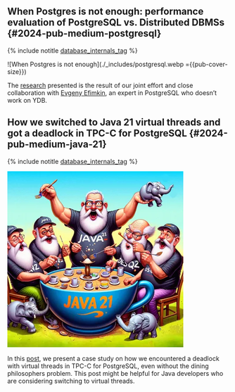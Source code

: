 ## When Postgres is not enough: performance evaluation of PostgreSQL vs. Distributed DBMSs {#2024-pub-medium-postgresql}

{% include notitle [database_internals_tag](../../tags.md#database_internals) %}

![When Postgres is not enough](./_includes/postgresql.webp ={{pub-cover-size}})

The [research](https://blog.ydb.tech/when-postgres-is-not-enough-performance-evaluation-of-postgresql-vs-distributed-dbmss-23bf39db2d31) presented is the result of our joint effort and close collaboration with [Evgeny Efimkin](https://www.linkedin.com/in/evgeny-efimkin-4061a893/), an expert in PostgreSQL who doesn’t work on YDB.

## How we switched to Java 21 virtual threads and got a deadlock in TPC-C for PostgreSQL {#2024-pub-medium-java-21}

{% include notitle [database_internals_tag](../../tags.md#database_internals) %}

![When Postgres is not enough](./_includes/java21.webp)

In this [post](https://blog.ydb.tech/how-we-switched-to-java-21-virtual-threads-and-got-deadlock-in-tpc-c-for-postgresql-cca2fe08d70b), we present a case study on how we encountered a deadlock with virtual threads in TPC-C for PostgreSQL, even without the dining philosophers problem. This post might be helpful for Java developers who are considering switching to virtual threads.